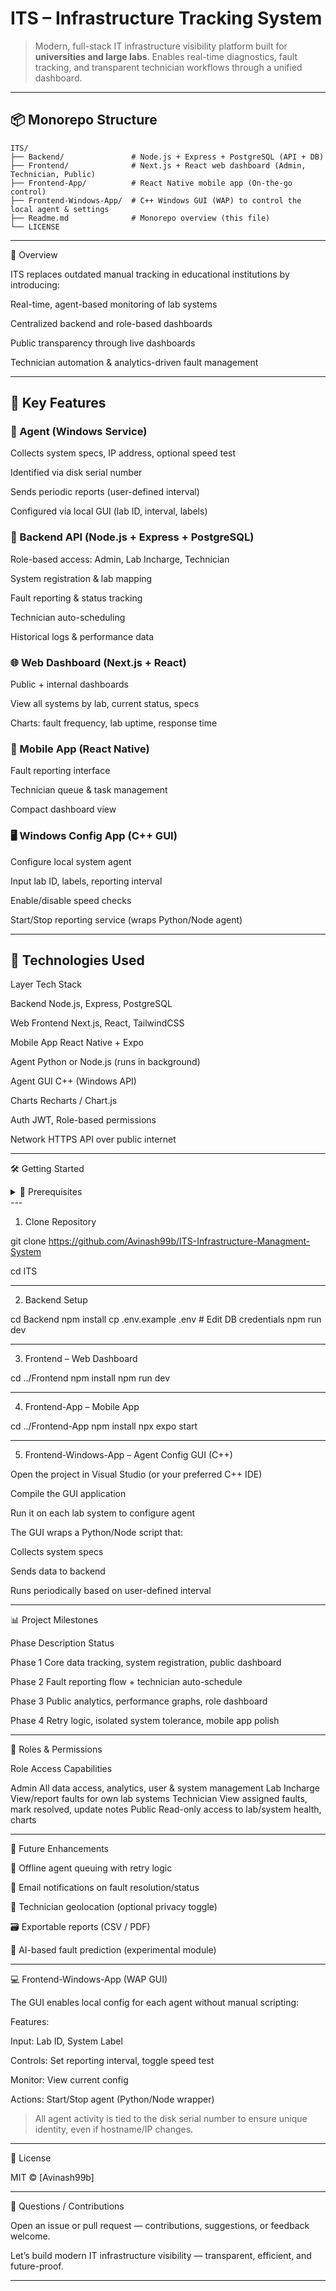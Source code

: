# ITS – Infrastructure Tracking System

> Modern, full-stack IT infrastructure visibility platform built for **universities and large labs**. Enables real-time diagnostics, fault tracking, and transparent technician workflows through a unified dashboard.

---

## 📦 Monorepo Structure

```
ITS/
├── Backend/               # Node.js + Express + PostgreSQL (API + DB)
├── Frontend/              # Next.js + React web dashboard (Admin, Technician, Public)
├── Frontend-App/          # React Native mobile app (On-the-go control)
├── Frontend-Windows-App/  # C++ Windows GUI (WAP) to control the local agent & settings
├── Readme.md              # Monorepo overview (this file)
└── LICENSE

```

---

🧠 Overview

ITS replaces outdated manual tracking in educational institutions by introducing:

Real-time, agent-based monitoring of lab systems

Centralized backend and role-based dashboards

Public transparency through live dashboards

Technician automation & analytics-driven fault management



---

## 🔧 Key Features

### 📡 Agent (Windows Service)

Collects system specs, IP address, optional speed test

Identified via disk serial number

Sends periodic reports (user-defined interval)

Configured via local GUI (lab ID, interval, labels)


### 🧠 Backend API (Node.js + Express + PostgreSQL)

Role-based access: Admin, Lab Incharge, Technician

System registration & lab mapping

Fault reporting & status tracking

Technician auto-scheduling

Historical logs & performance data


### 🌐 Web Dashboard (Next.js + React)

Public + internal dashboards

View all systems by lab, current status, specs

Charts: fault frequency, lab uptime, response time


### 📱 Mobile App (React Native)

Fault reporting interface

Technician queue & task management

Compact dashboard view


### 🖥️ Windows Config App (C++ GUI)

Configure local system agent

Input lab ID, labels, reporting interval

Enable/disable speed checks

Start/Stop reporting service (wraps Python/Node agent)



---

## 🧱 Technologies Used

Layer	Tech Stack

Backend	Node.js, Express, PostgreSQL

Web Frontend	Next.js, React, TailwindCSS

Mobile App	React Native + Expo

Agent	Python or Node.js (runs in background)

Agent GUI	C++ (Windows API)

Charts	Recharts / Chart.js

Auth	JWT, Role-based permissions

Network	HTTPS API over public internet

---

🛠️ Getting Started

<details>
<summary>🔧 Prerequisites</summary>Node.js ≥ 18.x

PostgreSQL ≥ 14

Git

Expo Go (for mobile testing)

React Native CLI (if building locally)


</details>
---

1. Clone Repository

git clone https://github.com/Avinash99b/ITS-Infrastructure-Managment-System

cd ITS


---

2. Backend Setup

cd Backend
npm install
cp .env.example .env   # Edit DB credentials
npm run dev


---

3. Frontend – Web Dashboard

cd ../Frontend
npm install
npm run dev


---

4. Frontend-App – Mobile App

cd ../Frontend-App
npm install
npx expo start


---

5. Frontend-Windows-App – Agent Config GUI (C++)

Open the project in Visual Studio (or your preferred C++ IDE)

Compile the GUI application

Run it on each lab system to configure agent


The GUI wraps a Python/Node script that:

Collects system specs

Sends data to backend

Runs periodically based on user-defined interval



---

📊 Project Milestones

Phase	Description	Status

Phase 1	Core data tracking, system registration, public dashboard

Phase 2	Fault reporting flow + technician auto-schedule

Phase 3	Public analytics, performance graphs, role dashboard

Phase 4	Retry logic, isolated system tolerance, mobile app polish



---

🔐 Roles & Permissions

Role	Access Capabilities

Admin	All data access, analytics, user & system management
Lab Incharge	View/report faults for own lab systems
Technician	View assigned faults, mark resolved, update notes
Public	Read-only access to lab/system health, charts



---

📂 Future Enhancements

🔄 Offline agent queuing with retry logic

📧 Email notifications on fault resolution/status

📍 Technician geolocation (optional privacy toggle)

🗃️ Exportable reports (CSV / PDF)

🧠 AI-based fault prediction (experimental module)



---

💻 Frontend-Windows-App (WAP GUI)

The GUI enables local config for each agent without manual scripting:

Features:

Input: Lab ID, System Label

Controls: Set reporting interval, toggle speed test

Monitor: View current config

Actions: Start/Stop agent (Python/Node wrapper)


> All agent activity is tied to the disk serial number to ensure unique identity, even if hostname/IP changes.




---

📖 License

MIT © [Avinash99b]


---

💬 Questions / Contributions

Open an issue or pull request — contributions, suggestions, or feedback welcome.

Let’s build modern IT infrastructure visibility — transparent, efficient, and future-proof.

---